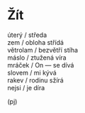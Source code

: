 Žít
===

úterý / středa  
zem / obloha střídá  
větrolam / bezvětří stíha  
máslo / ztužená víra  
mráček / On — se dívá  
slovem / mi kývá  
rakev / rodinu sžírá  
nejsi / je díra

(pj)

